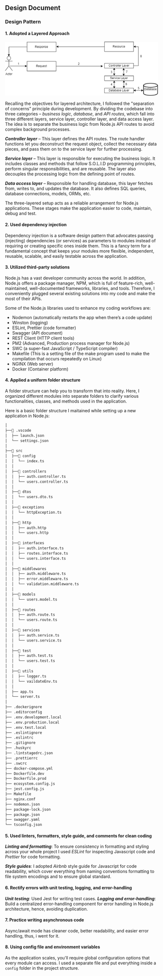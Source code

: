 ## Design Document

### Design Pattern
#### 1. Adopted a Layered Approach
![Layered Architecture](public/images/layered-architecture.png "Layered Architecture")

Recalling the objectives for layered architecture, I followed the "separation of concerns" principle during development. By dividing the codebase into three categories – *business logic*, *database*, and *API routes*, which fall into three different layers, service layer, controller layer, and data access layer. The idea is to separate the business logic from Node.js API routes to avoid complex background processes.

***Controller layer*** – This layer defines the API routes. The route handler functions let you deconstruct the request object, collect the necessary data pieces, and pass them on to the service layer for further processing.

***Service layer*** – This layer is responsible for executing the business logic. It includes classes and methods that follow S.O.L.I.D programming principles, perform singular responsibilities, and are reusable. The layer also decouples the processing logic from the defining point of routes.

***Data access layer*** – Responsible for handling database, this layer fetches from, writes to, and updates the database. It also defines SQL queries, database connections, models, ORMs, etc.

The three-layered setup acts as a reliable arrangement for Node.js applications. These stages make the application easier to code, maintain, debug and test.

#### 2. Used dependency injection
Dependency injection is a software design pattern that advocates passing (injecting) dependencies (or services) as parameters to modules instead of requiring or creating specific ones inside them. This is a fancy term for a fundamental concept that keeps your modules more flexible, independent, reusable, scalable, and easily testable across the application.

#### 3. Utilized third-party solutions
Node.js has a vast developer community across the world. In addition, Node.js offers a package manager, NPM, which is full of feature-rich, well-maintained, well-documented frameworks, libraries, and tools. Therefore, I conveniently plugged several existing solutions into my code and make the most of their APIs.

Some of the Node.js libraries used to enhance my coding workflows are:
- Nodemon (automatically restarts the app when there’s a code update)
- Winston (logging)
- ESLint, Prettier (code formatter)
- Swagger (API document)
- REST Client (HTTP client tools)
- PM2 (Advanced, Production process manager for Node.js)
- SWC (a super-fast JavaScript / TypeScript compiler)
- Makefile (This is a setting file of the make program used to make the compilation that occurs repeatedly on Linux)
- NGINX (Web server)
- Docker (Container platform)

#### 4. Applied a uniform folder structure
A folder structure can help you to transform that into reality. Here, I organized different modules into separate folders to clarify various functionalities, classes, and methods used in the application.

Here is a basic folder structure I maitained while setting up a new application in Node.js:

```sh
│
├──📂 .vscode
│  ├── launch.json
│  └── settings.json
│
├──📂 src
│  ├──📂 config
│  │  └── index.ts
│  │
│  ├──📂 controllers
│  │  ├── auth.controller.ts
│  │  └── users.controller.ts
│  │
│  ├──📂 dtos
│  │  └── users.dto.ts
│  │
│  ├──📂 exceptions
│  │  └── httpException.ts
│  │
│  ├──📂 http
│  │  ├── auth.http
│  │  └── users.http
│  │
│  ├──📂 interfaces
│  │  ├── auth.interface.ts
│  │  ├── routes.interface.ts
│  │  └── users.interface.ts
│  │
│  ├──📂 middlewares
│  │  ├── auth.middleware.ts
│  │  ├── error.middleware.ts
│  │  └── validation.middleware.ts
│  │
│  ├──📂 models
│  │  └── users.model.ts
│  │
│  ├──📂 routes
│  │  ├── auth.route.ts
│  │  └── users.route.ts
│  │
│  ├──📂 services
│  │  ├── auth.service.ts
│  │  └── users.service.ts
│  │
│  ├──📂 test
│  │  ├── auth.test.ts
│  │  └── users.test.ts
│  │
│  ├──📂 utils
│  │  ├── logger.ts
│  │  └── vaildateEnv.ts
│  │
│  ├── app.ts
│  └── server.ts
│
├── .dockerignore
├── .editorconfig
├── .env.development.local
├── .env.production.local
├── .env.test.local
├── .eslintignore
├── .eslintrc
├── .gitignore
├── .huskyrc
├── .lintstagedrc.json
├── .prettierrc
├── .swcrc
├── docker-compose.yml
├── Dockerfile.dev
├── Dockerfile.prod
├── ecosystem.config.js
├── jest.config.js
├── Makefile
├── nginx.conf
├── nodemon.json
├── package-lock.json
├── package.json
├── swagger.yaml
└── tsconfig.json
```

#### 5. Used linters, formatters, style guide, and comments for clean coding
***Linting and formatting***: To ensure consistency in formatting and styling across your whole project I used *ESLint* for inspecting Javascript code and *Prettier* for code formatting.

***Style guides***: I adopted *Airbnb* style guide for Javascript for code readability, which cover everything from naming conventions formatting to file system encodings and to ensure global standard.

#### 6. Rectify errors with unit testing, logging, and error-handling
***Unit testing***: Used Jest for writing test cases.
***Logging and error-handling***: Build a centralized error-handling component for error handling in Node.js architecture, hence, avoiding duplication.

#### 7. Practice writing asynchronous code
Async/await mode has cleaner code, better readability, and easier error handling, thus, i went for it.

#### 8. Using config file and environment variables
As the application scales, you'll require global configuration options that every module can access. I used a separate file and put everything inside a `config` folder in the project structure.